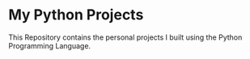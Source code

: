 # My Python Projects
This Repository contains the personal projects I built using the Python Programming Language.
